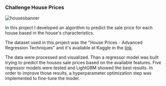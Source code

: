 ### Challenge House Prices

![housesbanner](https://storage.googleapis.com/kaggle-competitions/kaggle/5407/media/housesbanner.png)
   
In this project I developed an algorithm to predict the sale price for each house based in the house's characteristics.
  
The dataset used in this project was the \"House Prices - Advanced Regression Techniques\" and it's available at Kaggle in the [link](https://www.kaggle.com/c/house-prices-advanced-regression-techniques/overview/evaluation).

The data were processed and visualized. Than a regressor model was built trying to predict the houses sale prices based on the available features. Five regressor models were tested and LightGBM showed the best results. In order to improve those results, a hyperparameter optimization step was implemented to fine-tune the model.
  
